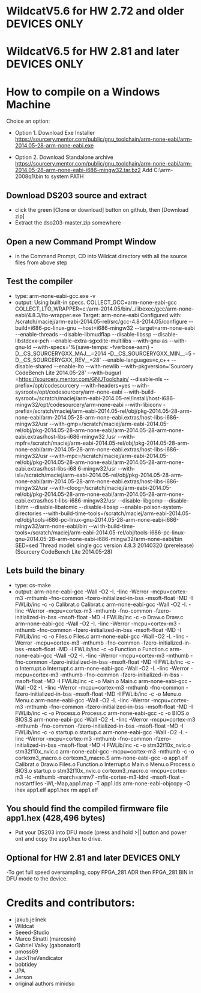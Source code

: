 WildcatV5.6 for HW 2.72 and older DEVICES ONLY
=
WildcatV6.5 for HW 2.81 and later DEVICES ONLY
=
How to compile on a Windows Machine
===================================
Choice an option:
- Option 1. Download Exe Installer
   https://sourcery.mentor.com/public/gnu_toolchain/arm-none-eabi/arm-2014.05-28-arm-none-eabi.exe

- Option 2. Download Standalone archive
   https://sourcery.mentor.com/public/gnu_toolchain/arm-none-eabi/arm-2014.05-28-arm-none-eabi-i686-mingw32.tar.bz2
   Add C:\arm-2008q1\bin to system PATH


Download DS203 source and extract 
-
- click the green [Clone or download] button on github, then [Download zip]
- Extract the dso203-master.zip somewhere

Open a new Command Prompt Window
-
- in the Command Prompt, CD into Wildcat directory with all the source files from above step

Test the compiler
-
- type: arm-none-eabi-gcc.exe -v
- output:
Using built-in specs.
COLLECT_GCC=arm-none-eabi-gcc
COLLECT_LTO_WRAPPER=c:/arm-2014.05/bin/../libexec/gcc/arm-none-eabi/4.8.3/lto-wrapper.exe
Target: arm-none-eabi
Configured with: /scratch/maciej/arm-eabi-2014.05-rel/src/gcc-4.8-2014.05/configure --build=i686-pc-linux-gnu --host=i686-mingw32 --target=arm-none-eabi --enable-threads --disable-libmudflap --disable-libssp --disable-libstdcxx-pch --enable-extra-sgxxlite-multilibs --with-gnu-as
--with-gnu-ld --with-specs='%{save-temps: -fverbose-asm} -D__CS_SOURCERYGXX_MAJ__=2014 -D__CS_SOURCERYGXX_MIN__=5 -D__CS_SOURCERYGXX_REV__=28' --enable-languages=c,c++ --disable-shared --enable-lto --with-newlib --with-pkgversion='Sourcery CodeBench Lite 2014.05-28' --with-bugurl
=https://sourcery.mentor.com/GNUToolchain/ --disable-nls --prefix=/opt/codesourcery --with-headers=yes --with-sysroot=/opt/codesourcery/arm-none-eabi --with-build-sysroot=/scratch/maciej/arm-eabi-2014.05-rel/install/host-i686-mingw32/opt/codesourcery/arm-none-eabi --with-libiconv
-prefix=/scratch/maciej/arm-eabi-2014.05-rel/obj/pkg-2014.05-28-arm-none-eabi/arm-2014.05-28-arm-none-eabi.extras/host-libs-i686-mingw32/usr --with-gmp=/scratch/maciej/arm-eabi-2014.05-rel/obj/pkg-2014.05-28-arm-none-eabi/arm-2014.05-28-arm-none-eabi.extras/host-libs-i686-mingw32
/usr --with-mpfr=/scratch/maciej/arm-eabi-2014.05-rel/obj/pkg-2014.05-28-arm-none-eabi/arm-2014.05-28-arm-none-eabi.extras/host-libs-i686-mingw32/usr --with-mpc=/scratch/maciej/arm-eabi-2014.05-rel/obj/pkg-2014.05-28-arm-none-eabi/arm-2014.05-28-arm-none-eabi.extras/host-libs-i68
6-mingw32/usr --with-isl=/scratch/maciej/arm-eabi-2014.05-rel/obj/pkg-2014.05-28-arm-none-eabi/arm-2014.05-28-arm-none-eabi.extras/host-libs-i686-mingw32/usr --with-cloog=/scratch/maciej/arm-eabi-2014.05-rel/obj/pkg-2014.05-28-arm-none-eabi/arm-2014.05-28-arm-none-eabi.extras/hos
t-libs-i686-mingw32/usr --disable-libgomp --disable-libitm --disable-libatomic --disable-libssp --enable-poison-system-directories --with-build-time-tools=/scratch/maciej/arm-eabi-2014.05-rel/obj/tools-i686-pc-linux-gnu-2014.05-28-arm-none-eabi-i686-mingw32/arm-none-eabi/bin --wi
th-build-time-tools=/scratch/maciej/arm-eabi-2014.05-rel/obj/tools-i686-pc-linux-gnu-2014.05-28-arm-none-eabi-i686-mingw32/arm-none-eabi/bin SED=sed
Thread model: single
gcc version 4.8.3 20140320 (prerelease) (Sourcery CodeBench Lite 2014.05-28)


Lets build the binary
-
- type: cs-make
- output:
arm-none-eabi-gcc -Wall -O2 -I. -Iinc  -Werror -mcpu=cortex-m3 -mthumb -fno-common -fzero-initialized-in-bss -msoft-float -MD -I FWLib/inc -c -o Calibrat.o Calibrat.c
arm-none-eabi-gcc -Wall -O2 -I. -Iinc  -Werror -mcpu=cortex-m3 -mthumb -fno-common -fzero-initialized-in-bss -msoft-float -MD -I FWLib/inc -c -o Draw.o Draw.c
arm-none-eabi-gcc -Wall -O2 -I. -Iinc  -Werror -mcpu=cortex-m3 -mthumb -fno-common -fzero-initialized-in-bss -msoft-float -MD -I FWLib/inc -c -o Files.o Files.c
arm-none-eabi-gcc -Wall -O2 -I. -Iinc  -Werror -mcpu=cortex-m3 -mthumb -fno-common -fzero-initialized-in-bss -msoft-float -MD -I FWLib/inc -c -o Function.o Function.c
arm-none-eabi-gcc -Wall -O2 -I. -Iinc  -Werror -mcpu=cortex-m3 -mthumb -fno-common -fzero-initialized-in-bss -msoft-float -MD -I FWLib/inc -c -o Interrupt.o Interrupt.c
arm-none-eabi-gcc -Wall -O2 -I. -Iinc  -Werror -mcpu=cortex-m3 -mthumb -fno-common -fzero-initialized-in-bss -msoft-float -MD -I FWLib/inc -c -o Main.o Main.c
arm-none-eabi-gcc -Wall -O2 -I. -Iinc  -Werror -mcpu=cortex-m3 -mthumb -fno-common -fzero-initialized-in-bss -msoft-float -MD -I FWLib/inc -c -o Menu.o Menu.c
arm-none-eabi-gcc -Wall -O2 -I. -Iinc  -Werror -mcpu=cortex-m3 -mthumb -fno-common -fzero-initialized-in-bss -msoft-float -MD -I FWLib/inc -c -o Process.o Process.c
arm-none-eabi-gcc    -c -o BIOS.o BIOS.S
arm-none-eabi-gcc -Wall -O2 -I. -Iinc  -Werror -mcpu=cortex-m3 -mthumb -fno-common -fzero-initialized-in-bss -msoft-float -MD -I FWLib/inc -c -o startup.o startup.c
arm-none-eabi-gcc -Wall -O2 -I. -Iinc  -Werror -mcpu=cortex-m3 -mthumb -fno-common -fzero-initialized-in-bss -msoft-float -MD -I FWLib/inc -c -o stm32f10x_nvic.o stm32f10x_nvic.c
arm-none-eabi-gcc -mcpu=cortex-m3 -mthumb  -c -o cortexm3_macro.o cortexm3_macro.S
arm-none-eabi-gcc -o app1.elf Calibrat.o Draw.o Files.o Function.o Interrupt.o Main.o Menu.o Process.o BIOS.o startup.o stm32f10x_nvic.o cortexm3_macro.o -mcpu=cortex-m3 -lc -mthumb -march=armv7 -mfix-cortex-m3-ldrd -msoft-float -nostartfiles -Wl,-Map,app1.map -T app1.lds
arm-none-eabi-objcopy -O ihex app1.elf app1.hex
rm app1.elf


You should find the compiled firmware file app1.hex (428,496 bytes)
-
- Put your DS203 into DFU mode (press and hold >|| button and power on) and copy the app1.hex to drive.

Optional for HW 2.81 and later DEVICES ONLY
-
-To get full speed oversampling, copy FPGA_281.ADR then FPGA_281.BIN in DFU mode to the device.

Credits and contributors:
======================
- jakub.jelinek
- Wildcat
- Seeed-Studio
- Marco Sinatti (marcosin)
- Gabriel Valky (gabonator1)
- pmoss69
- JackTheVendicator
- bobtidey 
- JPA 
- Jerson 
- original authors minidso
